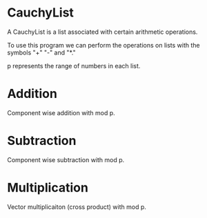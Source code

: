 # CauchyList
A CauchyList is a list associated with certain arithmetic operations.

To use this program we can perform the operations on lists with the symbols "+" "-" and "*."

p represents the range of numbers in each list. 

# Addition
Component wise addition with mod p.




# Subtraction
Component wise subtraction with mod p.




# Multiplication
Vector multiplicaiton (cross product) with mod p.
